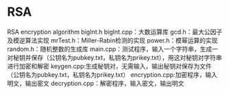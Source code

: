 # RSA
RSA encryption algorithm
bigInt.h  bigInt.cpp：大数运算库
gcd.h：最大公因子及模逆算法实现
mrTest.h：Miller-Rabin检测的实现
power.h：模幂运算的实现
random.h：随机整数的生成库
main.cpp：测试程序，输入一个字符串，生成一对秘钥并保存（公钥名为pubkey.txt，私钥名为prikey.txt），用这对秘钥对字符串进行加密和解密
keygen.cpp:生成秘钥对，无需输入，输出秘钥对保存为文件（公钥名为pubkey.txt，私钥名为prikey.txt）
encryption.cpp:加密程序，输入明文，输出密文
decryption.cpp：解密程序，输入密文，输出明文

